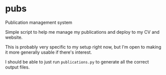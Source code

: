 pubs
====

Publication management system

Simple script to help me manage my publications and deploy to my CV and website.

This is probably very specific to my setup right now, but I'm open to making it more generally usable if there's interest.

I should be able to just run `publications.py` to generate all the correct output files.
